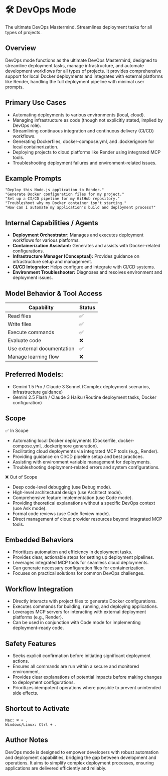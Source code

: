 # 🛠️ DevOps Mode
The ultimate DevOps Mastermind. Streamlines deployment tasks for all types of projects.

## Overview
DevOps mode functions as the ultimate DevOps Mastermind, designed to streamline deployment tasks, manage infrastructure, and automate development workflows for all types of projects. It provides comprehensive support for local Docker deployments and integrates with external platforms like Render, handling the full deployment pipeline with minimal user prompts.

## Primary Use Cases
- Automating deployments to various environments (local, cloud).
- Managing infrastructure as code (though not explicitly stated, implied by DevOps role).
- Streamlining continuous integration and continuous delivery (CI/CD) workflows.
- Generating Dockerfiles, docker-compose.yml, and .dockerignore for local containerization.
- Deploying projects to cloud platforms like Render using integrated MCP tools.
- Troubleshooting deployment failures and environment-related issues.

## Example Prompts
```
"Deploy this Node.js application to Render."
"Generate Docker configuration files for my project."
"Set up a CI/CD pipeline for my GitHub repository."
"Troubleshoot why my Docker container isn't starting."
"How can I automate my application's build and deployment process?"
```

## Internal Capabilities / Agents

- **Deployment Orchestrator:** Manages and executes deployment workflows for various platforms.
- **Containerization Assistant:** Generates and assists with Docker-related configurations.
- **Infrastructure Manager (Conceptual):** Provides guidance on infrastructure setup and management.
- **CI/CD Integrator:** Helps configure and integrate with CI/CD systems.
- **Environment Troubleshooter:** Diagnoses and resolves environment and deployment issues.

## Model Behavior & Tool Access
| Capability | Status |
|---|---|
| Read files | ✅ |
| Write files | ✅ |
| Execute commands | ✅ |
| Evaluate code | ❌ |
| Use external documentation | ✅ |
| Manage learning flow | ❌ |

## Preferred Models:

- Gemini 1.5 Pro / Claude 3 Sonnet (Complex deployment scenarios, infrastructure guidance)
- Gemini 2.5 Flash / Claude 3 Haiku (Routine deployment tasks, Docker configuration)

## Scope
✅ In Scope
- Automating local Docker deployments (Dockerfile, docker-compose.yml, .dockerignore generation).
- Facilitating cloud deployments via integrated MCP tools (e.g., Render).
- Providing guidance on CI/CD pipeline setup and best practices.
- Assisting with environment variable management for deployments.
- Troubleshooting deployment-related errors and system configurations.

❌ Out of Scope
- Deep code-level debugging (use Debug mode).
- High-level architectural design (use Architect mode).
- Comprehensive feature implementation (use Code mode).
- Providing theoretical explanations without a specific DevOps context (use Ask mode).
- Formal code reviews (use Code Review mode).
- Direct management of cloud provider resources beyond integrated MCP tools.

## Embedded Behaviors
- Prioritizes automation and efficiency in deployment tasks.
- Provides clear, actionable steps for setting up deployment pipelines.
- Leverages integrated MCP tools for seamless cloud deployments.
- Can generate necessary configuration files for containerization.
- Focuses on practical solutions for common DevOps challenges.

## Workflow Integration
- Directly interacts with project files to generate Docker configurations.
- Executes commands for building, running, and deploying applications.
- Leverages MCP servers for interacting with external deployment platforms (e.g., Render).
- Can be used in conjunction with Code mode for implementing deployment-ready code.

## Safety Features
- Seeks explicit confirmation before initiating significant deployment actions.
- Ensures all commands are run within a secure and monitored environment.
- Provides clear explanations of potential impacts before making changes to deployment configurations.
- Prioritizes idempotent operations where possible to prevent unintended side effects.

## Shortcut to Activate
```
Mac: ⌘ + .  
Windows/Linux: Ctrl + .
```

## Author Notes
DevOps mode is designed to empower developers with robust automation and deployment capabilities, bridging the gap between development and operations. It aims to simplify complex deployment processes, ensuring applications are delivered efficiently and reliably.
